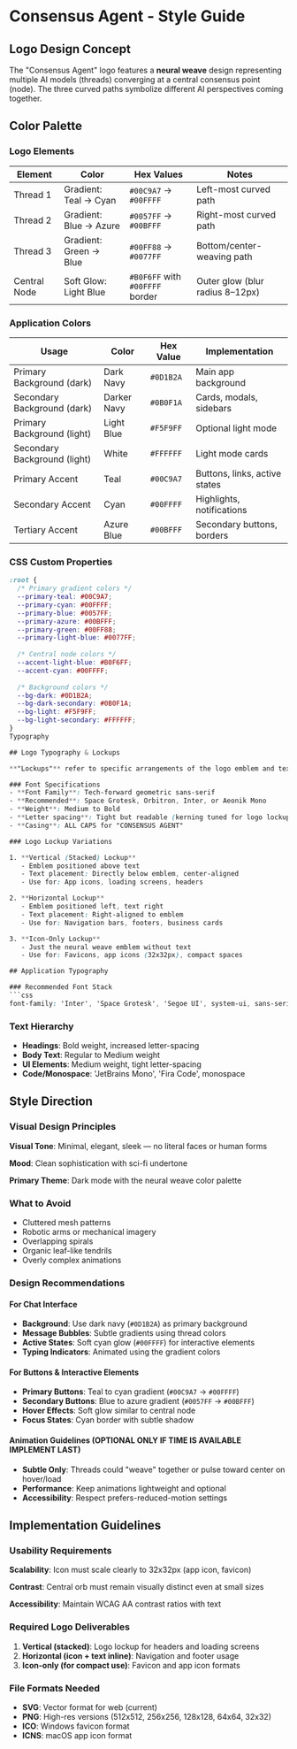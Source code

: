 # Consensus Agent - Style Guide

## Logo Design Concept

The "Consensus Agent" logo features a **neural weave** design representing multiple AI models (threads) converging at a central consensus point (node). The three curved paths symbolize different AI perspectives coming together.

## Color Palette

### Logo Elements
| Element | Color | Hex Values | Notes |
|---------|-------|------------|--------|
| Thread 1 | Gradient: Teal → Cyan | `#00C9A7` → `#00FFFF` | Left-most curved path |
| Thread 2 | Gradient: Blue → Azure | `#0057FF` → `#00BFFF` | Right-most curved path |
| Thread 3 | Gradient: Green → Blue | `#00FF88` → `#0077FF` | Bottom/center-weaving path |
| Central Node | Soft Glow: Light Blue | `#B0F6FF` with `#00FFFF` border | Outer glow (blur radius 8–12px) |

### Application Colors
| Usage | Color | Hex Value | Implementation |
|-------|-------|-----------|----------------|
| Primary Background (dark) | Dark Navy | `#0D1B2A` | Main app background |
| Secondary Background (dark) | Darker Navy | `#0B0F1A` | Cards, modals, sidebars |
| Primary Background (light) | Light Blue | `#F5F9FF` | Optional light mode |
| Secondary Background (light) | White | `#FFFFFF` | Light mode cards |
| Primary Accent | Teal | `#00C9A7` | Buttons, links, active states |
| Secondary Accent | Cyan | `#00FFFF` | Highlights, notifications |
| Tertiary Accent | Azure Blue | `#00BFFF` | Secondary buttons, borders |

### CSS Custom Properties
```css
:root {
  /* Primary gradient colors */
  --primary-teal: #00C9A7;
  --primary-cyan: #00FFFF;
  --primary-blue: #0057FF;
  --primary-azure: #00BFFF;
  --primary-green: #00FF88;
  --primary-light-blue: #0077FF;
  
  /* Central node colors */
  --accent-light-blue: #B0F6FF;
  --accent-cyan: #00FFFF;
  
  /* Background colors */
  --bg-dark: #0D1B2A;
  --bg-dark-secondary: #0B0F1A;
  --bg-light: #F5F9FF;
  --bg-light-secondary: #FFFFFF;
}
Typography

## Logo Typography & Lockups

**"Lockups"** refer to specific arrangements of the logo emblem and text. The Consensus Agent brand requires these three versions:

### Font Specifications
- **Font Family**: Tech-forward geometric sans-serif
- **Recommended**: Space Grotesk, Orbitron, Inter, or Aeonik Mono
- **Weight**: Medium to Bold
- **Letter spacing**: Tight but readable (kerning tuned for logo lockup)
- **Casing**: ALL CAPS for "CONSENSUS AGENT"

### Logo Lockup Variations

1. **Vertical (Stacked) Lockup**
   - Emblem positioned above text
   - Text placement: Directly below emblem, center-aligned
   - Use for: App icons, loading screens, headers

2. **Horizontal Lockup**
   - Emblem positioned left, text right
   - Text placement: Right-aligned to emblem
   - Use for: Navigation bars, footers, business cards

3. **Icon-Only Lockup**
   - Just the neural weave emblem without text
   - Use for: Favicons, app icons (32x32px), compact spaces

## Application Typography

### Recommended Font Stack
```css
font-family: 'Inter', 'Space Grotesk', 'Segoe UI', system-ui, sans-serif;
```

### Text Hierarchy
- **Headings**: Bold weight, increased letter-spacing
- **Body Text**: Regular to Medium weight
- **UI Elements**: Medium weight, tight letter-spacing
- **Code/Monospace**: 'JetBrains Mono', 'Fira Code', monospace

## Style Direction

### Visual Design Principles

**Visual Tone**: Minimal, elegant, sleek — no literal faces or human forms

**Mood**: Clean sophistication with sci-fi undertone

**Primary Theme**: Dark mode with the neural weave color palette

### What to Avoid

- Cluttered mesh patterns
- Robotic arms or mechanical imagery  
- Overlapping spirals
- Organic leaf-like tendrils
- Overly complex animations

### Design Recommendations

#### For Chat Interface

- **Background**: Use dark navy (`#0D1B2A`) as primary background
- **Message Bubbles**: Subtle gradients using thread colors
- **Active States**: Soft cyan glow (`#00FFFF`) for interactive elements
- **Typing Indicators**: Animated using the gradient colors

#### For Buttons & Interactive Elements

- **Primary Buttons**: Teal to cyan gradient (`#00C9A7` → `#00FFFF`)
- **Secondary Buttons**: Blue to azure gradient (`#0057FF` → `#00BFFF`)
- **Hover Effects**: Soft glow similar to central node
- **Focus States**: Cyan border with subtle shadow

#### Animation Guidelines (OPTIONAL ONLY IF TIME IS AVAILABLE IMPLEMENT LAST)

- **Subtle Only**: Threads could "weave" together or pulse toward center on hover/load
- **Performance**: Keep animations lightweight and optional
- **Accessibility**: Respect prefers-reduced-motion settings

## Implementation Guidelines

### Usability Requirements

**Scalability**: Icon must scale clearly to 32x32px (app icon, favicon)

**Contrast**: Central orb must remain visually distinct even at small sizes

**Accessibility**: Maintain WCAG AA contrast ratios with text

### Required Logo Deliverables

1. **Vertical (stacked)**: Logo lockup for headers and loading screens
2. **Horizontal (icon + text inline)**: Navigation and footer usage  
3. **Icon-only (for compact use)**: Favicon and app icon formats

### File Formats Needed

- **SVG**: Vector format for web (current)
- **PNG**: High-res versions (512x512, 256x256, 128x128, 64x64, 32x32)
- **ICO**: Windows favicon format
- **ICNS**: macOS app icon format
